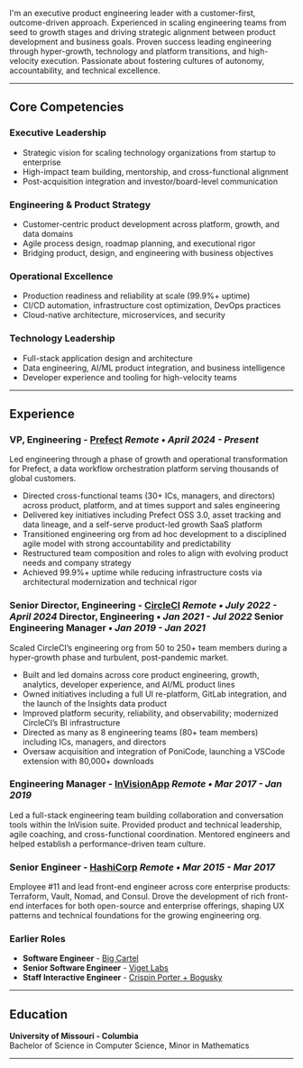 I'm an executive product engineering leader with a customer-first, outcome-driven approach. Experienced in scaling engineering teams from seed to growth stages and driving strategic alignment between product development and business goals. Proven success leading engineering through hyper-growth, technology and platform transitions, and high-velocity execution. Passionate about fostering cultures of autonomy, accountability, and technical excellence.

---

## Core Competencies

### Executive Leadership

- Strategic vision for scaling technology organizations from startup to enterprise
- High-impact team building, mentorship, and cross-functional alignment
- Post-acquisition integration and investor/board-level communication

### Engineering & Product Strategy

- Customer-centric product development across platform, growth, and data domains
- Agile process design, roadmap planning, and executional rigor
- Bridging product, design, and engineering with business objectives

### Operational Excellence

- Production readiness and reliability at scale (99.9%+ uptime)
- CI/CD automation, infrastructure cost optimization, DevOps practices
- Cloud-native architecture, microservices, and security

### Technology Leadership

- Full-stack application design and architecture
- Data engineering, AI/ML product integration, and business intelligence
- Developer experience and tooling for high-velocity teams

<hr/>

## Experience

### VP, Engineering - [Prefect](https://www.prefect.io) <time>_Remote • April 2024 - Present_</time>

Led engineering through a phase of growth and operational transformation for Prefect, a data workflow orchestration platform serving thousands of global customers.

- Directed cross-functional teams (30+ ICs, managers, and directors) across product, platform, and at times support and sales engineering
- Delivered key initiatives including Prefect OSS 3.0, asset tracking and data lineage, and a self-serve product-led growth SaaS platform
- Transitioned engineering org from ad hoc development to a disciplined agile model with strong accountability and predictability
- Restructured team composition and roles to align with evolving product needs and company strategy
- Achieved 99.9%+ uptime while reducing infrastructure costs via architectural modernization and technical rigor

### Senior Director, Engineering - [CircleCI](https://www.circleci.com) <time>_Remote • July 2022 - April 2024_</time> <time>**Director, Engineering** • _Jan 2021 - Jul 2022_</time> <time>**Senior Engineering Manager** • _Jan 2019 - Jan 2021_</time>

Scaled CircleCI’s engineering org from 50 to 250+ team members during a hyper-growth phase and turbulent, post-pandemic market.

- Built and led domains across core product engineering, growth, analytics, developer experience, and AI/ML product lines
- Owned initiatives including a full UI re-platform, GitLab integration, and the launch of the Insights data product
- Improved platform security, reliability, and observability; modernized CircleCI’s BI infrastructure
- Directed as many as 8 engineering teams (80+ team members) including ICs, managers, and directors
- Oversaw acquisition and integration of PoniCode, launching a VSCode extension with 80,000+ downloads

### Engineering Manager - [InVisionApp](https://www.invisionapp.com) <time>_Remote • Mar 2017 - Jan 2019_</time>

Led a full-stack engineering team building collaboration and conversation tools within the InVision suite. Provided product and technical leadership, agile coaching, and cross-functional coordination. Mentored engineers and helped establish a performance-driven team culture.

### Senior Engineer - [HashiCorp](https://www.hashicorp.com) <time>_Remote • Mar 2015 - Mar 2017_</time>

Employee #11 and lead front-end engineer across core enterprise products: Terraform, Vault, Nomad, and Consul. Drove the development of rich front-end interfaces for both open-source and enterprise offerings, shaping UX patterns and technical foundations for the growing engineering org.

### Earlier Roles

- **Software Engineer** - [Big Cartel](https://www.bigcartel.com)
- **Senior Software Engineer** - [Viget Labs](https://www.viget.com)
- **Staff Interactive Engineer** - [Crispin Porter + Bogusky](https://www.crispin.com/)

<hr/>

## Education

**University of Missouri - Columbia**  
Bachelor of Science in Computer Science, Minor in Mathematics

<hr/>

